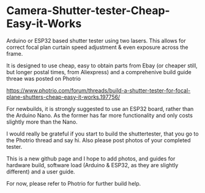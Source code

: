 # Camera-Shutter-tester-Cheap-Easy-it-Works
Arduino or ESP32 based shutter tester using two lasers. This allows for correct focal plan curtain speed adjustment &amp; even exposure across the frame.

It is designed to use cheap, easy to obtain parts from Ebay (or cheaper still, but longer postal times, from Aliexpress) and a comprehenive build guide threae was posted on Photrio

https://www.photrio.com/forum/threads/build-a-shutter-tester-for-focal-plane-shutters-cheap-easy-it-works.197756/

For newbuilds, it is strongly suggested to use an ESP32 board, rather than the Arduino Nano. As the former has far more functionality and only costs slightly more than the Nano.

I would really be grateful if you start to build the shuttertester, that you go to the Photrio thread and say hi. Also please post photos of your completed tester.

This is a new github page and I hope to add photos, and guides for hardware build, software load (Arduino & ESP32, as they are slightly different) and a user guide.

For now, please refer to Photrio for further build help.

